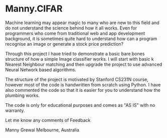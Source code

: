 # Manny.CIFAR
Machine learning may appear magic to many who are new to this field and do not understand the science behind how it all works. Even for programmers who come from traditional web and app development background, it is sometimes quite hard to understand how can a program recognise an image or generate a stock price prediction?

Through this project I have tried to demonstrate a basic bare bones structure of how a simple Image classifier works. I will start with basic k Nearest Neighbour matching and then upgrade the project to use advanced Neural Network based algorithms.

The structure of the project is motivated by Stanford CS231N course, however most of the code is handwritten from scratch using Python. I have also commented the code so that it is easier for you to understand how the plumbing works.

The code is only for educational purposes and comes as "AS IS" with no warranty.

Let me know any comments of Feedback

Manny Grewal 
Melbourne, Australia
